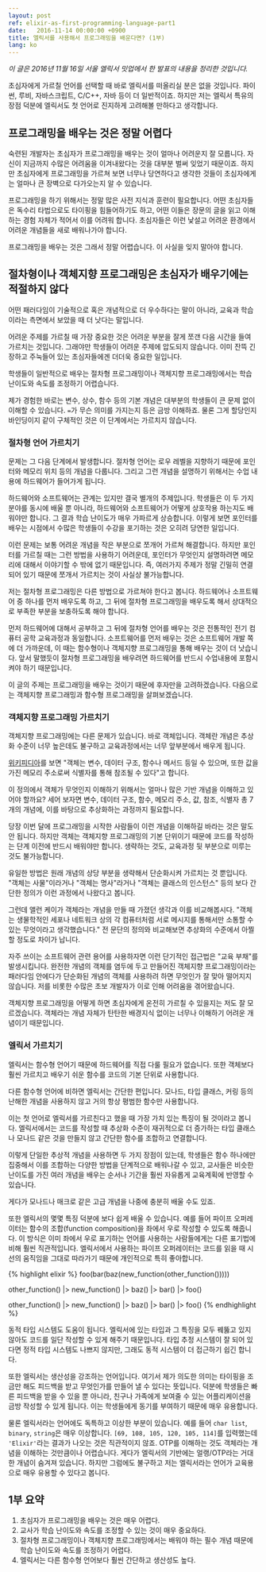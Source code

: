 ```yaml
---
layout: post
ref: elixir-as-first-programming-language-part1
date:   2016-11-14 00:00:00 +0900
title: 엘릭서를 사용해서 프로그래밍을 배운다면? (1부)
lang: ko
---
```


*이 글은 2016년 11월 16일 서울 엘릭서 밋업에서 한 발표의 내용을 정리한 것입니다.*

초심자에게 가르칠 언어를 선택할 때 바로 엘릭서를 떠올리실 분은 없을 것입니다. 파이썬, 루비, 자바스크립트, C/C++, 자바 등이 더 일반적이죠. 하지만 저는 엘릭서 특유의 장점 덕분에 엘릭서도 첫 언어로 진지하게 고려해볼 만하다고 생각합니다.

## 프로그래밍을 배우는 것은 정말 어렵다

숙련된 개발자는 초심자가 프로그래밍을 배우는 것이 얼마나 어려운지 잘 모릅니다. 자신이 지금까지 수많은 어려움을 이겨내왔다는 것을 대부분 벌써 잊었기 때문이죠. 하지만 초심자에게 프로그래밍을 가르쳐 보면 너무나 당연하다고 생각한 것들이 초심자에게는 얼마나 큰 장벽으로 다가오는지 알 수 있습니다.

프로그래밍을 하기 위해서는 정말 많은 사전 지식과 훈련이 필요합니다. 어떤 초심자들은 독수리 타법으로도 타이핑을 힘들어하기도 하고, 어떤 이들은 장문의 글을 읽고 이해하는 경험 자체가 적어서 이를 어려워 합니다. 초심자들은 이런 낯설고 어려운 환경에서 어려운 개념들을 새로 배워나가야 합니다.

프로그래밍을 배우는 것은 그래서 정말 어렵습니다. 이 사실을 잊지 말아야 합니다. 

## 절차형이나 객체지향 프로그래밍은 초심자가 배우기에는 적절하지 않다

어떤 패러다임이 기술적으로 혹은 개념적으로 더 우수하다는 말이 아니라, 교육과 학습이라는 측면에서 보았을 때 더 낫다는 말입니다. 

어려운 주제를 가르칠 때 가장 중요한 것은 어려운 부분을 잘게 쪼갠 다음 시간을 들여 가르치는 것입니다. 그래야만 학생들이 어려운 주제에 압도되지 않습니다. 이미 잔뜩 긴장하고 주눅들어 있는 초심자들에겐 더더욱 중요한 일입니다.

학생들이 일반적으로 배우는 절차형 프로그래밍이나 객체지향 프로그래밍에서는 학습 난이도와 속도를 조정하기 어렵습니다.

제가 경험한 바로는 변수, 상수, 함수 등의 기본 개념은 대부분의 학생들이 큰 문제 없이 이해할 수 있습니다. `=`가 무슨 의미를 가지는지 등은 금방 이해하죠. 물론 그게 할당인지 바인딩이지 같이 구체적인 것은 이 단계에서는 가르치지 않습니다.

### 절차형 언어 가르치기

문제는 그 다음 단계에서 발생합니다. 절차형 언어는 로우 레벨을 지향하기 때문에 포인터와 메모리 위치 등의 개념을 다룹니다. 그리고 그런 개념을 설명하기 위해서는 수업 내용에 하드웨어가 들어가게 됩니다. 

하드웨어와 소프트웨어는 관계는 있지만 결국 별개의 주제입니다. 학생들은 이 두 가지 분야를 동시에 배울 뿐 아니라, 하드웨어와 소프트웨어가 어떻게 상호작용 하는지도 배워야만 합니다. 그 결과 학습 난이도가 매우 가파르게 상승합니다. 이렇게 보면 포인터를 배우는 시점에서 수많은 학생들이 수강을 포기하는 것은 오히려 당연한 일입니다. 

이런 문제는 보통 어려운 개념을 작은 부분으로 쪼개어 가르쳐 해결합니다. 하지만 포인터를 가르칠 때는 그런 방법을 사용하기 어려운데, 포인터가 무엇인지 설명하려면 메모리에 대해서 이야기할 수 밖에 없기 때문입니다. 즉, 여러가지 주제가 정말 긴밀히 연결되어 있기 때문에 쪼개서 가르치는 것이 사실상 불가능합니다.

저는 절차형 프로그래밍은 다른 방법으로 가르쳐야 한다고 봅니다. 하드웨어나 소프트웨어 중 하나를 먼저 배우도록 하고, 그 뒤에 절차형 프로그래밍을 배우도록 해서 상대적으로 부족한 부분을 보충하도록 해야 합니다. 

먼저 하드웨어에 대해서 공부하고 그 뒤에 절차형 언어를 배우는 것은 전통적인 전기 컴퓨터 공학 교육과정과 동일합니다. 소프트웨어를 먼저 배우는 것은 소프트웨어 개발 쪽에 더 가까운데, 이 때는 함수형이나 객체지향 프로그래밍을 통해 배우는 것이 더 낫습니다. 앞서 말했듯이 절차형 프로그래밍을 배우려면 하드웨어를 반드시 수업내용에 포함시켜야 하기 때문입니다. 

이 글의 주제는 프로그래밍을 배우는 것이기 때문에 후자만을 고려하겠습니다. 다음으로는 객체지향 프로그래밍과 함수형 프로그래밍을 살펴보겠습니다.

### 객체지향 프로그래밍 가르치기

객체지향 프로그래밍에는 다른 문제가 있습니다. 바로 객체입니다. 객체란 개념은 추상화 수준이 너무 높은데도 불구하고 교육과정에서는 너무 앞부분에서 배우게 됩니다.

[위키피디아](https://www.wikiwand.com/en/Object_(computer_science))를 보면 "객체는 변수, 데이터 구조, 함수나 메서드 등일 수 있으며, 또한 값을 가진 메모리 주소로써 식별자를 통해 참조될 수 있다"고 합니다. 

이 정의에서 객체가 무엇인지 이해하기 위해서는 얼마나 많은 기반 개념을 이해하고 있어야 할까요? 세어 보자면 변수, 데이터 구조, 함수, 메모리 주소, 값, 참조, 식별자 총 7개의 개념에, 이를 바탕으로 추상화하는 과정까지 필요합니다. 

당장 이번 달에 프로그래밍을 시작한 사람들이 이런 개념을 이해하길 바라는 것은 말도 안 됩니다. 하지만 객체는 객체지향 프로그래밍의 기본 단위이기 때문에 코드를 작성하는 단계 이전에 반드시 배워야만 합니다. 생략하는 것도, 교육과정 뒷 부분으로 미루는 것도 불가능합니다. 

유일한 방법은 원래 개념의 상당 부분을 생략해서 단순화시켜 가르치는 것 뿐입니다. "객체는 사물"이라거나 "객체는 명사"라거나 "객체는 클래스의 인스턴스" 등의 보다 간단한 정의가 이런 과정에서 나왔다고 봅니다. 

그런데 앨런 케이가 객체라는 개념을 만들 때 가졌던 생각과 이를 비교해봅시다. "객체는 생물학적인 세포나 네트워크 상의 각 컴퓨터처럼 서로 메시지를 통해서만 소통할 수 있는 무엇이라고 생각했습니다." 전 문단의 정의와 비교해보면 추상화의 수준에서 아찔할 정도로 차이가 납니다.

자주 쓰이는 소프트웨어 관련 용어를 사용하자면 이런 단기적인 접근법은 "교육 부채"를 발생시킵니다. 완전한 개념의 객체를 염두에 두고 만들어진 객체지향 프로그래밍이라는 패러다임 안에다가 단순화된 개념의 객체를 사용하려 하면 무엇인가 잘 맞아 떨어지지 않습니다. 저를 비롯한 수많은 초보 개발자가 이로 인해 어려움을 겪어왔습니다.

객체지향 프로그래밍을 어떻게 하면 초심자에게 온전히 가르칠 수 있을지는 저도 잘 모르겠습니다. 객체라는 개념 자체가 탄탄한 배경지식 없이는 너무나 이해하기 어려운 개념이기 때문입니다.

### 엘릭서 가르치기

엘릭서는 함수형 언어기 때문에 하드웨어를 직접 다룰 필요가 없습니다. 또한 객체보다 훨씬 가르치고 배우기 쉬운 함수를 코드의 기본 단위로 사용합니다.  

다른 함수형 언어에 비하면 엘릭서는 간단한 편입니다. 모나드, 타입 클래스, 커링 등의 난해한 개념을 사용하지 않고 거의 항상 평범한 함수만 사용합니다.

이는 첫 언어로 엘릭서를 가르친다고 했을 때 가장 가치 있는 특징이 될 것이라고 봅니다. 엘릭서에서는 코드를 작성할 때 추상화 수준이 재귀적으로 더 증가하는 타입 클래스나 모나드 같은 것을 만들지 않고 간단한 함수를 조합하고 연결합니다. 

이렇게 단일한 추상적 개념을 사용하면 두 가지 장점이 있는데, 학생들은 함수 하나에만 집중해서 이를 조합하는 다양한 방법을 단계적으로 배워나갈 수 있고, 교사들은 비슷한 난이도를 가진 여러 개념을 배우는 순서나 기간을 훨씬 자유롭게 교육계획에 반영할 수 있습니다.

게다가 모나드나 매크로 같은 고급 개념을 나중에 충분히 배울 수도 있죠.

또한 엘릭서의 몇몇 특징 덕분에 보다 쉽게 배울 수 있습니다. 예를 들어 파이프 오퍼레이터는 함수의 조합(function composition)을 좌에서 우로 작성할 수 있도록 해줍니다. 이 방식은 이미 좌에서 우로 표기하는 언어를 사용하는 사람들에게는 다른 표기법에 비해 훨씬 직관적입니다. 엘릭서에서 사용하는 파이프 오퍼레이터는 코드를 읽을 때 시선의 움직임을 그대로 따라가기 때문에 개인적으로 특히 좋아합니다.

{% highlight elixir %}
foo(bar(baz(new_function(other_function()))))

other_function() |> new_function() |> baz() |> bar() |> foo()

other_function() 
|> new_function() 
|> baz() 
|> bar() 
|> foo()
{% endhighlight %}

동적 타입 시스템도 도움이 됩니다. 엘릭서에 있는 타입과 그 특징을 모두 꿰뚫고 있지 않아도 코드를 일단 작성할 수 있게 해주기 때문입니다. 타입 추정 시스템이 잘 되어 있다면 정적 타입 시스템도 나쁘지 않지만, 그래도 동적 시스템이 더 접근하기 쉽긴 합니다.

또한 엘릭서는 생산성을 강조하는 언어입니다. 여기서 제가 의도한 의미는 타이핑을 조금만 해도 피드백을 받고 무엇인가를 만들어 낼 수 있다는 뜻입니다. 덕분에 학생들은 빠른 피드백을 받을 수 있을 뿐 아니라, 친구나 가족에게 보여줄 수 있는 어플리케이션을 금방 작성할 수 있게 됩니다. 이는 학생들에게 동기를 부여하기 때문에 매우 유용합니다.

물론 엘릭서라는 언어에도 독특하고 이상한 부분이 있습니다. 예를 들어 `char list`, `binary`, `string`은 매우 이상합니다. `[69, 108, 105, 120, 105, 114]`를 입력했는데 `'Elixir'`라는 결과가 나오는 것은 직관적이지 않죠. OTP를 이해하는 것도 객체라는 개념을 이해하는 것만큼이나 어렵습니다. 게다가 엘릭서의 기반에는 얼랭/OTP라는 거대한 개념이 숨겨져 있습니다. 하지만 그럼에도 불구하고 저는 엘릭서라는 언어가 교육용으로 매우 유용할 수 있다고 봅니다.

## 1부 요약

1. 초심자가 프로그래밍을 배우는 것은 매우 어렵다.
2. 교사가 학습 난이도와 속도를 조정할 수 있는 것이 매우 중요하다.
3. 절차형 프로그래밍이나 객체지향 프로그래밍에서는 배워야 하는 필수 개념 때문에 학습 난이도와 속도를 조정하기 어렵다.
4. 엘릭서는 다른 함수형 언어보다 훨씬 간단하고 생산성도 높다.